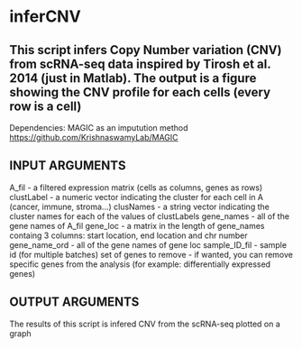 # inferCNV

## This script infers Copy Number variation (CNV) from scRNA-seq data inspired by Tirosh et al. 2014 (just in Matlab). The output is a figure showing the CNV profile for each cells (every row is a cell) 
 
Dependencies: MAGIC as an imputution method https://github.com/KrishnaswamyLab/MAGIC

## INPUT ARGUMENTS

   A_fil - a filtered expression matrix (cells as columns, genes as rows)
   clustLabel - a numeric vector indicating the cluster for each cell in A
   (cancer, immune, stroma...)
   clusNames - a string vector indicating the cluster names for each of the
   values of clustLabels
   gene_names - all of the gene names of A_fil
   gene_loc - a matrix in the length of gene_names containg 3 columns:
   start location, end location and chr number
   gene_name_ord - all of the gene names of gene loc
   sample_ID_fil - sample id (for multiple batches)
   set of genes to remove - if wanted, you can remove specific genes from
   the analysis (for example: differentially expressed genes)

## OUTPUT ARGUMENTS
   
   The results of this script is infered CNV from the scRNA-seq plotted 
   on a graph

